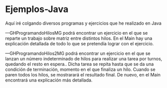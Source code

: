 # Ejemplos-Java
Aquí iré colgando diversos programas y ejercicios que he realizado en Java

—GHProgramandoHilosMG podrá encontrar un ejercicio en el que se reparte un trabajo sobre matriz entre distintos hilos. En el Main hay una explicación detallada de todo lo que se pretendía lograr con el ejercicio.

—GHProgramandoHilos2MG podrá encontrar un ejercicio en el que se lanzan un número indeterminado de hilos para realizar una tarea por turnos, quedando el resto en espera.. Dicha tarea se repita hasta que se da una condición de terminación, momento en el que finaliza un hilo. Cuando se paren todos los hilos, se mostrarará el resultado final. De nuevo, en el Main encontrará una explicación más detallada.
